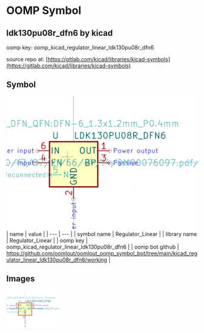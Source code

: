# OOMP Symbol  
## ldk130pu08r_dfn6  by kicad  
  
oomp key: oomp_kicad_regulator_linear_ldk130pu08r_dfn6  
  
source repo at: [https://gitlab.com/kicad/libraries/kicad-symbols](https://gitlab.com/kicad/libraries/kicad-symbols)  
## Symbol  
  
[![working.png](working_600.png)](working.png)  
| name | value | 
| --- | --- | 
| symbol name | Regulator_Linear | 
| library name | Regulator_Linear | 
| oomp key | oomp_kicad_regulator_linear_ldk130pu08r_dfn6 | 
| oomp bot github | https://github.com/oomlout/oomlout_oomp_symbol_bot/tree/main/kicad_regulator_linear_ldk130pu08r_dfn6/working | 
## Images  
  
[![working.png](working_140.png)](working.png)  
